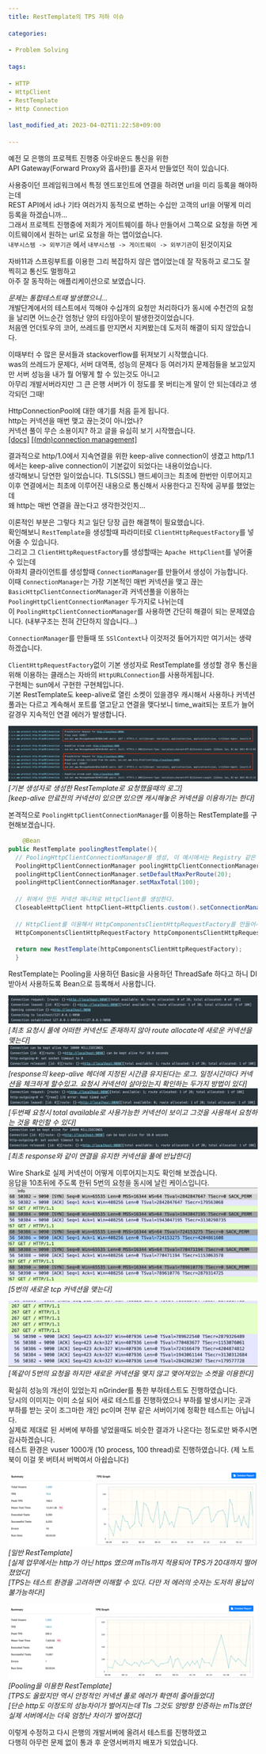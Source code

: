 ```yaml
---
title: RestTemplate의 TPS 저하 이슈

categories:

- Problem Solving

tags:

- HTTP
- HttpClient
- RestTemplate
- Http Connection

last_modified_at: 2023-04-02T11:22:58+09:00

---
```


예전 모 은행의 프로젝트 진행중 아웃바운드 통신을 위한  
API Gateway(Forward Proxy와 흡사한)를 혼자서 만들었던 적이 있습니다.

사용중이던 프레임워크에서 특정 엔드포인트에 연결을 하려면 url을 미리 등록을 해야하는데  
REST API에서 id나 기타 여러가지 동적으로 변하는 수십만 고객의 url을 어떻게 미리 등록을 하겠습니까...  
그래서 프로젝트 진행중에 저희가 게이트웨이를 하나 만들어서 그쪽으로 요청을 하면 게이트웨이에서 원하는 url로 요청을 하는 앱이었습니다.  
`내부시스템 -> 외부기관` 에서 `내부시스템 -> 게이트웨이 -> 외부기관`이 된것이지요

자바11과 스프링부트를 이용한 그리 복잡하지 않은 앱이었는데 잘 작동하고 로그도 잘 찍히고 통신도 멀쩡하고  
아주 잘 동작하는 애플리케이션으로 보였습니다.

*문제는 통합테스트때 발생했으니...*  
개발단계에서의 테스트에서 끽해야 수십개의 요청만 처리하다가 동시에 수천건의 요청을 날리면 어느순간 엄청난 양의 타임아웃이 발생한것이었습니다.  
처음엔 언더토우의 코어, 쓰레드를 만지면서 지켜봤는데 도저히 해결이 되지 않았습니다.

이때부터 수 많은 문서들과 stackoverflow를 뒤져보기 시작했습니다.  
was의 쓰레드가 문제다, 서버 대역폭, 성능의 문제다 등 여러가지 문제점들을 보고있지만 서버 성능을 내가 뭘 어떻게 할 수 있는것도 아니고  
아무리 개발서버라지만 그 큰 은행 서버가 이 정도를 못 버티는게 말이 안 되는데라고 생각되던 그때!

HttpConnectionPool에 대한 얘기를 처음 듣게 됩니다.  
http는 커넥션을 매번 맺고 끊는것이 아니었나?  
커넥션 풀이 무슨 소용이지? 하고 글을 유심히 보기 시작했습니다.  
[[docs]](https://hc.apache.org/httpcomponents-client-4.5.x/current/httpclient/apidocs/org/apache/http/impl/conn/PoolingHttpClientConnectionManager.html)
[[(mdn)connection management]](https://developer.mozilla.org/ko/docs/Web/HTTP/Connection_management_in_HTTP_1.x)

결과적으로 http/1.0에서 지속연결을 위한 keep-alive connection이 생겼고 http/1.1에서는 keep-alive connection이 기본값이 되었다는 내용이었습니다.  
생각해보니 당연한 일이었습니다. TLS(SSL) 핸드셰이크는 최초에 한번만 이루어지고 이후 연결에서는 최초에 이루어진 내용으로 통신해서 사용한다고 진작에 공부를 했었는데  
왜 http는 매번 연결을 끊는다고 생각한것인지...

이론적인 부분은 그렇다 치고 일단 당장 급한 해결책이 필요했습니다.  
확인해보니 `RestTemplate`을 생성할때 파라미터로 `ClientHttpRequestFactory`를 넣어줄 수 있습니다.  
그리고 그 `ClientHttpRequestFactory`를 생성할때는 `Apache HttpClient`를 넣어줄 수 있는데  
아파치 클라이언트를 생성할때 `ConnectionManager`를 만들어서 생성이 가능합니다.  
이때 `ConnectionManager`는 가장 기본적인 매번 커넥션을 맺고 끊는 `BasicHttpClientConnectionManager`과 커넥션풀을
이용하는 `PoolingHttpClientConnectionManager` 두가지로 나뉘는데  
이 `PoolingHttpClientConnectionManager`를 사용하면 간단히 해결이 되는 문제였습니다. (내부구조는 전혀 간단하지 않습니다...)

`ConnectionManager`를 만들때 또 `SSlContext`나 이것저것 들어가지만 여기서는 생략하겠습니다.

`ClientHttpRequestFactory`없이 기본 생성자로 RestTemplate를 생성할 경우 통신을 위해 이용하는 클래스는 자바의 `HttpURLConnection`를 사용하게됩니다.  
구현체는 sun에서 구현한 구현체입니다.  
기본 RestTemplate도 keep-alive로 열린 소켓이 있을경우 캐시해서 사용하나 커넥션풀과는 다르고 계속해서 포트를 열고닫고 연결을 맺다보니 time_wait되는 포트가 늘어갈경우 지속적인 연결 에러가
발생합니다.

![keep-alive 만료전의 커넥션이 있으면 있으면 캐시해놓은 커넥션을 이용하기는 한다](/assets/images/problem/poolingconnectionmanager/1.png)
*[기본 생성자로 생성한 RestTemplate로 요청했을때의 로그]*  
*[keep-alive 만료전의 커넥션이 있으면 있으면 캐시해놓은 커넥션을 이용하기는 한다]*

본격적으로 `PoolingHttpClientConnectionManager`를 이용하는 RestTemplate를 구현해보겠습니다.

```java
    @Bean
public RestTemplate poolingRestTemplate(){
  // PoolingHttpClientConnectionManager를 생성, 이 예시에서는 Registry 같은 풀링과 관계없는 설정은 하지 않는다.
  PoolingHttpClientConnectionManager poolingHttpClientConnectionManager=new PoolingHttpClientConnectionManager();
  poolingHttpClientConnectionManager.setDefaultMaxPerRoute(20);
  poolingHttpClientConnectionManager.setMaxTotal(100);

  // 위에서 만든 커넥션 매니저로 HttpClient를 생성한다.
  CloseableHttpClient httpClient=HttpClients.custom().setConnectionManager(poolingHttpClientConnectionManager).build();

  // HttpClient를 이용해서 HttpComponentsClientHttpRequestFactory를 만들어서 RestTemplate를 생성한다.
  HttpComponentsClientHttpRequestFactory httpComponentsClientHttpRequestFactory=new HttpComponentsClientHttpRequestFactory(httpClient);

  return new RestTemplate(httpComponentsClientHttpRequestFactory);
  }
```

RestTemplate는 Pooling을 사용하던 Basic을 사용하던 ThreadSafe 하다고 하니 DI 받아서 사용하도록 Bean으로 등록해서 사용합니다.  

![pooling 최초요청로그](/assets/images/problem/poolingconnectionmanager/2.png)
*[최초 요청시 풀에 어떠한 커넥션도 존재하지 않아 route allocate에 새로운 커넥션을 맺는다]*
![pooling 최초응답로그](/assets/images/problem/poolingconnectionmanager/3.png)
*[response의 keep-alive 헤더에 지정된 시간큼 유지된다는 로그. 일정시간마다 커넥션을 체크하게 할수있고. 요청시 커넥션이 살아있는지 확인하는 두가지 방법이 있다]*
![pooling 두번째요청로그](/assets/images/problem/poolingconnectionmanager/4.png)
*[두번째 요청시 total available로 사용가능한 커넥션이 보이고 그것을 사용해서 요청하는 것을 확인할 수 있다]*
![pooling 두번째응답로그](/assets/images/problem/poolingconnectionmanager/5.png)
*[최초 response와 같이 연결을 유지한 커넥션을 풀에 반납한다]*

Wire Shark로 실제 커넥션이 어떻게 이루어지는지도 확인해 보겠습니다.  
응답을 10초뒤에 주도록 한뒤 5번의 요청을 동시에 날린 케이스입니다.
![최초 요청시](/assets/images/problem/poolingconnectionmanager/wire1.png)
*[5번의 새로운 tcp 커넥션을 맺는다]*

![두번째 요청시](/assets/images/problem/poolingconnectionmanager/wire2.png)
*[똑같이 5번의 요청을 하지만 새로운 커넥션을 맺지 않고 맺어져있는 소켓을 이용한다]*

확실히 성능의 개선이 있었는지 nGrinder를 통한 부하테스트도 진행하였습니다.  
당시의 이미지는 이미 소실 되어 새로 테스트를 진행하였으나 부하를 발생시키는 곳과 부하를 받는 곳이 조그마한 개인 pc이며 전부 같은 서버이기에 정확한 테스트는 아닙니다.  
실제로 제대로 된 서버에 부하를 넣었을때도 비슷한 결과가 나온다는 정도로만 봐주시면 감사하겠습니다.  
테스트 환경은 vuser 1000개 (10 process, 100 thread)로 진행하였습니다. (제 노트북이 이걸 못 버텨서 버벅여서 아쉽습니다)

![일반 RestTemplate](/assets/images/problem/poolingconnectionmanager/default.png)
*[일반 RestTemplate]*  
*[실제 업무에서는 http가 아닌 https 였으며 mTls까지 적용되어 TPS가 20대까지 떨어졌었다]*  
*[TPS는 테스트 환경을 고려하면 이해할 수 있다. 다만 저 에러의 숫자는 도저히 용납이 불가능하다!]*

![Pooling RestTemplate](/assets/images/problem/poolingconnectionmanager/pooling.png)
*[Pooling을 이용한 RestTemplate]*  
*[TPS도 올랐지만 역시 안정적인 커넥션 풀로 에러가 확연히 줄어들었다]*  
*[단순 http도 이정도의 성능차이가 벌어지는데 Tls 그것도 양방향 인증하는 mTls였던 실제 서버에서는 더욱 엄청난 차이가 벌어졌다]*

이렇게 수정하고 다시 은행의 개발서버에 올려서 테스트를 진행하였고  
다행히 아무런 문제 없이 통과 후 운영서버까지 배포가 되었습니다.


